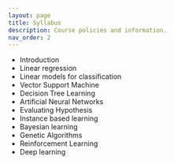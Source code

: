 ```yaml
---
layout: page
title: Syllabus
description: Course policies and information.
nav_order: 2
---
```



* Introduction
* Linear regression 
* Linear models for classification 
* Vector Support Machine 
* Decision Tree Learning 
* Artificial Neural Networks 
* Evaluating Hypothesis 
* Instance based learning  
* Bayesian learning 
* Genetic Algorithms 
* Reinforcement Learning 
* Deep learning 

